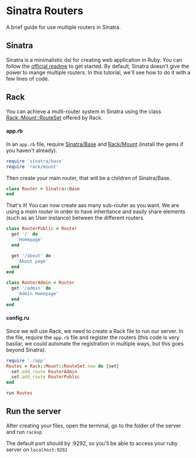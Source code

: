 # Sinatra Routers

A brief guide for use multiple routers in Sinatra.

## Sinatra
Sinatra is a minimalistic dsl for creating web application in Ruby.
You can follow the [official readme](http://sinatrarb.com/intro.html "official readme") to get started.
By default, Sinatra doesn't give the power to mange multiple routers. In this tutorial, we'll see how to do it with a few lines of code.

## Rack
You can achieve a multi-router system in Sinatra using the class [Rack::Mount::RouteSet](https://www.rubydoc.info/gems/rack-mount/0.8.3/Rack/Mount/RouteSet "RouteSet") offered by Rack.

#### app.rb
In an `app.rb` file, require [Sinatra/Base](https://www.rubydoc.info/gems/sinatra/Sinatra/Base "Sinatra/Base") and [Rack/Mount](https://www.rubydoc.info/gems/rack-mount/0.8.3/Rack/Mount "Rack/Mount") (install the gems if you haven't already).
```ruby
require 'sinatra/base'
require 'rack/mount'
```
Then create your main router, that will be a children of Sinatra/Base.
```ruby
class Router < Sinatra::Base
end
```

That's it!
You can now create aas many sub-router as you want.
We are using a *main router* in order to have inheritance and easily share elements (such as an User instance) between the different routers.
```ruby
class RouterPublic < Router
  get '/' do
    'Homepage'
  end

  get '/about' do
    'About page'
  end
end
```

```ruby
class RouterAdmin < Router
  get '/admin' do
    'Admin Homepage'
  end
end
```

#### config.ru
Since we will use Rack, we need to create a Rack file to run our server.
In the file, require the `app.rb` file and register the routers (this code is very basilar, we could automate the registration in multiple ways, but this goes beyond Sinatra).
```ruby
require './app'
Routes = Rack::Mount::RouteSet.new do |set|
  set.add_route RouterAdmin
  set.add_route RouterPublic
end

run Routes
```

## Run the server
After creating your files, open the terminal, go to the folder of the server and run `rackup`

The default port should by :9292, so you'll be able to access your ruby server on `localhost:9292`
